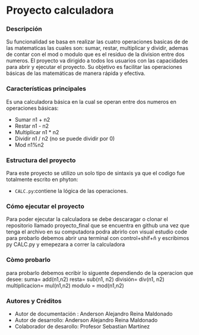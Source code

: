 # Proyecto calculadora 


### Descripción



Su funcionalidad se basa en realizar las cuatro operaciones basicas de  de las matematicas las cuales son: sumar, restar, multiplicar y dividir, ademas de contar con el mod o modulo que es el residuo de la division entre dos numeros. El proyecto va  dirigido a todos los usuarios con las capacidades para abrir y ejecutar el proyecto. Su objetivo es facilitar las operaciones básicas de las matemáticas de manera rápida y efectiva.

 
### Características principales


Es una calculadora básica en la cual se operan entre dos numeros en operaciones básicas:

* Sumar n1 + n2
* Restar n1 - n2
* Multiplicar n1 * n2
* Dividir n1 / n2  (no se puede dividir por 0)
* Mod n1%n2


### Estructura del proyecto

Para este proyecto se utilizo un solo tipo de sintaxis ya que el codigo fue totalmente escrito en phyton:


* ``CALC.py``:contiene la lógica de las operaciones.

### Cómo ejecutar el proyecto

Para poder ejecutar la calculadora se debe descaragar o clonar el repositorio llamado proyecto_final que se encuentra en github una vez que tenga el archivo en su computadora podra abrirlo con visual estudio code para probarlo debemos abrir una terminal con control+shif+ñ y escribimos py CALC.py y emepezara a correr la calculadora  


 ### Còmo probarlo
para probarlo debemos ecribir lo siguente dependiendo de la operacion que desee:
suma= add(n1,n2)
resta= sub(n1, n2)
división= div(n1, n2)
multiplicacion= mul(n1,n2)
modulo = mod(n1,n2)


### Autores y Créditos 


 * Autor de documentación : Anderson Alejandro Reina Maldonado
 * Autor de desarrollo: Anderson Alejandro Reina Maldonado 
 * Colaborador de desarollo: Profesor Sebastian Martínez